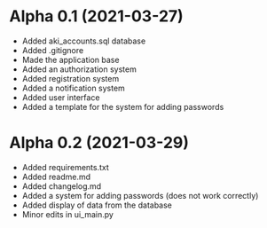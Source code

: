 # Alpha 0.1 (2021-03-27)
- Added aki_accounts.sql database
- Added .gitignore
- Made the application base
- Added an authorization system
- Added registration system
- Added a notification system
- Added user interface
- Added a template for the system for adding passwords
# Alpha 0.2 (2021-03-29)
- Added requirements.txt
- Added readme.md
- Added changelog.md
- Added a system for adding passwords (does not work correctly)
- Added display of data from the database
- Minor edits in ui_main.py
